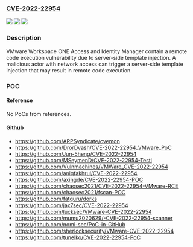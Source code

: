 ### [CVE-2022-22954](https://cve.mitre.org/cgi-bin/cvename.cgi?name=CVE-2022-22954)
![](https://img.shields.io/static/v1?label=Product&message=VMware%20Workspace%20ONE%20Access%20and%20Identity%20Manager&color=blue)
![](https://img.shields.io/static/v1?label=Version&message=n%2Fa&color=blue)
![](https://img.shields.io/static/v1?label=Vulnerability&message=Remote%20code%20execution&color=brighgreen)

### Description

VMware Workspace ONE Access and Identity Manager contain a remote code execution vulnerability due to server-side template injection. A malicious actor with network access can trigger a server-side template injection that may result in remote code execution.

### POC

#### Reference
No PoCs from references.

#### Github
- https://github.com/ARPSyndicate/cvemon
- https://github.com/DrorDvash/CVE-2022-22954_VMware_PoC
- https://github.com/Jun-5heng/CVE-2022-22954
- https://github.com/MSeymenD/CVE-2022-22954-Testi
- https://github.com/Vulnmachines/VMWare_CVE-2022-22954
- https://github.com/aniqfakhrul/CVE-2022-22954
- https://github.com/axingde/CVE-2022-22954-POC
- https://github.com/chaosec2021/CVE-2022-22954-VMware-RCE
- https://github.com/chaosec2021/fscan-POC
- https://github.com/fatguru/dorks
- https://github.com/jax7sec/CVE-2022-22954
- https://github.com/lucksec/VMware-CVE-2022-22954
- https://github.com/mumu2020629/-CVE-2022-22954-scanner
- https://github.com/nomi-sec/PoC-in-GitHub
- https://github.com/sherlocksecurity/VMware-CVE-2022-22954
- https://github.com/tunelko/CVE-2022-22954-PoC

